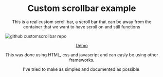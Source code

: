 <h1 align="center">Custom scrollbar example</h1>
<p align="center">This is a real custom scroll bar, a scroll bar that can be away from the container that we want to have scroll on and still functions</p>

![github customscrollbar repo](https://github.com/user-attachments/assets/47a1938e-e259-4d37-b864-e39e281eba5a)

<p align="center"><a href="https://diogosousa034.github.io/custom-scrollbar/" >Demo</a></p>

<p align="center">This was done using HTML, css and javascript and can easly be using other frameworks.</p>

<p align="center">I've tried to make as simples and documented as possible.</p>


